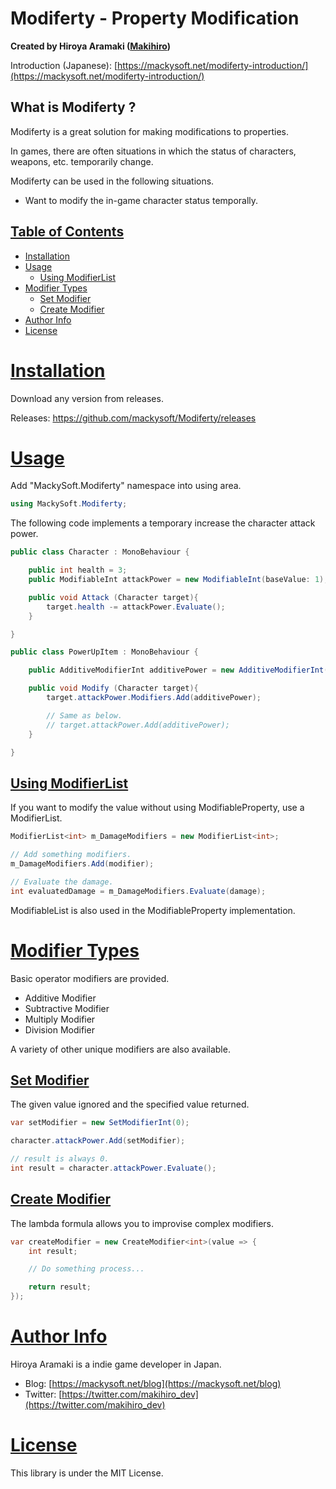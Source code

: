 ﻿# Modiferty - Property Modification

**Created by Hiroya Aramaki ([Makihiro](https://twitter.com/makihiro_dev))**

Introduction (Japanese): [https://mackysoft.net/modiferty-introduction/](https://mackysoft.net/modiferty-introduction/)

## What is Modiferty ?

Modiferty is a great solution for making modifications to properties.

In games, there are often situations in which the status of characters, weapons, etc. temporarily change.

Modiferty can be used in the following situations.

- Want to modify the in-game character status temporally.

## <a id="index" href="#index"> Table of Contents </a>

- [Installation](#installation)
- [Usage](#usage)
  - [Using ModifierList](#using-modifierlist)
- [Modifier Types](#modifier-types)
	- [Set Modifier](#set-modifier)
	- [Create Modifier](#create-modifier)
- [Author Info](#author-info)
- [License](#license)

# <a id="installation" href="#installation"> Installation </a>

Download any version from releases.

Releases: https://github.com/mackysoft/Modiferty/releases

# <a id="usage" href="#requirements"> Usage </a>

Add "MackySoft.Modiferty" namespace into using area.

```cs
using MackySoft.Modiferty;
```

The following code implements a temporary increase the character attack power.

```cs
public class Character : MonoBehaviour {

	public int health = 3;
	public ModifiableInt attackPower = new ModifiableInt(baseValue: 1);

	public void Attack (Character target){
		target.health -= attackPower.Evaluate();
	}

}

public class PowerUpItem : MonoBehaviour {

	public AdditiveModifierInt additivePower = new AdditiveModifierInt(1);

	public void Modify (Character target){
		target.attackPower.Modifiers.Add(additivePower);

		// Same as below.
		// target.attackPower.Add(additivePower);
	}

}
```

## <a id="using-modifierlist" href="#using-modifierlist"> Using ModifierList </a>

If you want to modify the value without using ModifiableProperty, use a ModifierList.

```cs
ModifierList<int> m_DamageModifiers = new ModifierList<int>;

// Add something modifiers.
m_DamageModifiers.Add(modifier);

// Evaluate the damage.
int evaluatedDamage = m_DamageModifiers.Evaluate(damage);
```

ModifiableList is also used in the ModifiableProperty implementation.


# <a id="modifier-types" href="#modifier-types"> Modifier Types </a>

Basic operator modifiers are provided.

- Additive Modifier
- Subtractive Modifier
- Multiply Modifier
- Division Modifier

A variety of other unique modifiers are also available.

## <a id="set-modifier" href="#set-modifier"> Set Modifier </a>

The given value ignored and the specified value returned.

```cs
var setModifier = new SetModifierInt(0);

character.attackPower.Add(setModifier);

// result is always 0.
int result = character.attackPower.Evaluate();
```

## <a id="create-modifier" href="#create-modifier"> Create Modifier </a>

The lambda formula allows you to improvise complex modifiers.

```cs
var createModifier = new CreateModifier<int>(value => {
	int result;

	// Do something process...

	return result;
});
```

# <a id="author-info" href="#author-info"> Author Info </a>

Hiroya Aramaki is a indie game developer in Japan.

- Blog: [https://mackysoft.net/blog](https://mackysoft.net/blog)
- Twitter: [https://twitter.com/makihiro_dev](https://twitter.com/makihiro_dev)

# <a id="license" href="#license"> License </a>

This library is under the MIT License.
